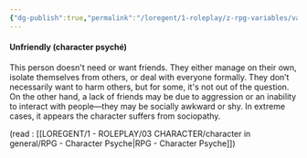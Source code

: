 ```yaml
---
{"dg-publish":true,"permalink":"/loregent/1-roleplay/z-rpg-variables/variables-character/variables-character-psyche/unfriendly/","noteIcon":""}
---
```


#### Unfriendly (character psyché)

This person doesn't need or want friends. They either manage on their own, isolate themselves from others, or deal with everyone formally. They don’t necessarily want to harm others, but for some, it's not out of the question. On the other hand, a lack of friends may be due to aggression or an inability to interact with people—they may be socially awkward or shy. In extreme cases, it appears the character suffers from sociopathy.

(read : [[LOREGENT/1 - ROLEPLAY/03 CHARACTER/character in general/RPG - Character Psyche\|RPG - Character Psyche]])
